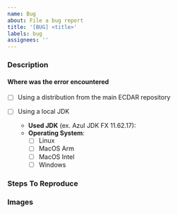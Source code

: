 ```yaml
---
name: Bug
about: File a bug report
title: '[BUG] <title>'
labels: bug
assignees: ''
---
```


<!--
Note: Please search to see if an issue already exists for the bug you encountered.
-->

### Description
<!--
Should include:
1. What happened
2. What was expected to happen
3. Suggestion on possible cause [Not required]
-->
#### Where was the error encountered
- [ ] Using a distribution from the main ECDAR repository


- [ ] Using a local JDK 
  - **Used JDK** (ex. Azul JDK FX 11.62.17):
  - **Operating System**:
    - [ ] Linux
    - [ ] MacOS Arm
    - [ ] MacOS Intel
    - [ ] Windows

### Steps To Reproduce
<!--
Example: steps to reproduce the behavior:
1. In this environment...
2. With this config...
3. Run '...'
4. See error...
-->

### Images
<!--
Links? References? Anything that will give us more context about the issue that you are encountering!
-->